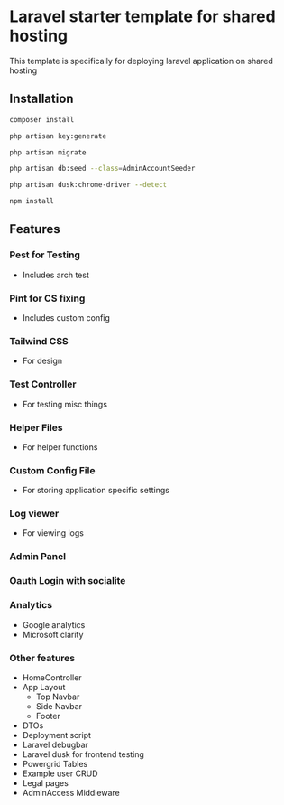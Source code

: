# Laravel starter template for shared hosting

This template is specifically for deploying laravel application on shared hosting

## Installation

```bash
composer install 

php artisan key:generate

php artisan migrate

php artisan db:seed --class=AdminAccountSeeder

php artisan dusk:chrome-driver --detect

npm install
```

## Features

### Pest for Testing

- Includes arch test
  
### Pint for CS fixing

- Includes custom config
  
### Tailwind CSS

- For design

### Test Controller

- For testing misc things

### Helper Files

- For helper functions
  
### Custom Config File

- For storing application specific settings
  
### Log viewer

- For viewing logs
  
### Admin Panel

### Oauth Login with socialite
 
### Analytics 

- Google analytics
- Microsoft clarity

### Other features

- HomeController
- App Layout
  - Top Navbar
  - Side Navbar
  - Footer
- DTOs
- Deployment script
- Laravel debugbar
- Laravel dusk for frontend testing
- Powergrid Tables
- Example user CRUD
- Legal pages
- AdminAccess Middleware